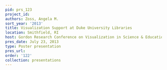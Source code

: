 ```yaml
---
pid: prs_123
project_id: 
authors: Zoss, Angela M.
sort_year: '2013'
title: Visualization Support at Duke University Libraries
location: Smithfield, RI
host: Gordon Research Conference on Visualization in Science & Education
pres_date: July 23, 2013
type: Poster presentation
pres_url: 
order: '122'
collection: presentations
---
```

